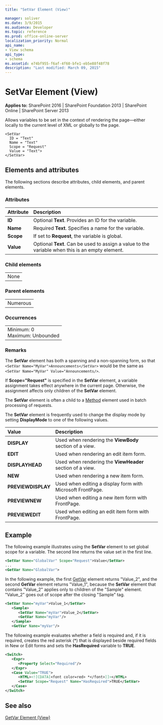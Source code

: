 ```yaml
---
title: "SetVar Element (View)"

manager: soliver
ms.date: 3/9/2015
ms.audience: Developer
ms.topic: reference
ms.prod: office-online-server
localization_priority: Normal
api_name:
- View schema
api_type:
- schema
ms.assetid: e74bf955-f6af-4f60-bfe1-eb5e88f48f78
description: "Last modified: March 09, 2015"
---
```


# SetVar Element (View)

 
  
 **Applies to:** SharePoint 2016 | SharePoint Foundation 2013 | SharePoint Online | SharePoint Server 2013
  
Allows variables to be set in the context of rendering the page—either locally to the current level of XML or globally to the page.
  
```
<SetVar
  ID = "Text"
  Name = "Text"
  Scope = "Request"
  Value = "Text">
</SetVar>
```

## Elements and attributes

The following sections describe attributes, child elements, and parent elements.

### Attributes

|**Attribute**|**Description**|
|:-----|:-----|
|**ID** <br/> |Optional **Text**. Provides an ID for the variable.  <br/> |
|**Name** <br/> |Required **Text**. Specifies a name for the variable.  <br/> |
|**Scope** <br/> |If set to **Request**, the variable is global.  <br/> |
|**Value** <br/> |Optional **Text**. Can be used to assign a value to the variable when this is an empty element.  <br/> |
   
### Child elements

||
|:-----|
|None |
   
### Parent elements

||
|:-----|
|Numerous |
   
### Occurrences

||
|:-----|
|Minimum: 0  <br/> Maximum: Unbounded  <br/> |
   
### Remarks

The **SetVar** element has both a spanning and a non-spanning form, so that  `<SetVar Name="MyVar">Announcements</SetVar>` would be the same as  `<SetVar Name="MyVar" Value="Announcements/>`.
  
If **Scope="Request"** is specified in the **SetVar** element, a variable assignment takes effect anywhere in the current page. Otherwise, the assignment affects only children of the **SetVar** element. 
  
The **SetVar** element is often a child to a [Method](method-element-view.md) element used in batch processing of requests. 
  
The **SetVar** element is frequently used to change the display mode by setting **DisplayMode** to one of the following values. 
  
|**Value**|**Description**|
|:-----|:-----|
|**DISPLAY** <br/> |Used when rendering the **ViewBody** section of a view.  <br/> |
|**EDIT** <br/> |Used when rendering an edit item form.  <br/> |
|**DISPLAYHEAD** <br/> |Used when rendering the **ViewHeader** section of a view.  <br/> |
|**NEW** <br/> |Used when rendering a new item form.  <br/> |
|**PREVIEWDISPLAY** <br/> |Used when editing a display form with Microsoft FrontPage.  <br/> |
|**PREVIEWNEW** <br/> |Used when editing a new item form with FrontPage.  <br/> |
|**PREVIEWEDIT** <br/> |Used when editing an edit item form with FrontPage.  <br/> |
   
## Example

The following example illustrates using the **SetVar** element to set global scope for a variable. The second line returns the value set in the first line. 
  
```XML
<SetVar Name="GlobalVar" Scope="Request">Value</SetVar>
...
<GetVar Name="GlobalVar">
```

In the following example, the first [GetVar](http://msdn.microsoft.com/library/abf483e3-c6e7-4d72-97c6-76300e1b483e%28Office.15%29.aspx) element returns "Value_2", and the second **GetVar** element returns "Value_1", because the **SetVar** element that contains "Value_2" applies only to children of the "Sample" element. "Value_2" goes out of scope after the closing "Sample" tag. 
  
```XML
<SetVar Name="myVar">Value_1</SetVar>
   <Sample>
      <SetVar Name="myVar">Value_2</SetVar>
      <GetVar Name="myVar"/>
   </Sample>
   <GetVar Name="myVar"/>
```

The following example evaluates whether a field is required and, if it is required, creates the red asterisk (*) that is displayed beside required fields in New or Edit forms and sets the **HasRequired** variable to **TRUE**.
  
```XML
<Switch>
   <Expr>
      <Property Select="Required"/>
   </Expr>
   <Case Value="TRUE">
      <HTML><![CDATA[<font color=red> *</font>]]></HTML>
      <SetVar Scope="Request" Name="HasRequired">TRUE</SetVar>
   </Case>
</Switch>
```

## See also



[GetVar Element (View)](getvar-element-view.md)

